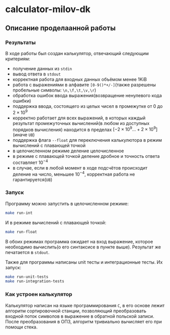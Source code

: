 # calculator-milov-dk

## Описание проделаанной работы

### Результаты

В ходе работы был создан калькулятор, отвечающий следующим критериям:
- получение данных из ```stdin```
- вывод ответа в ```stdout```
- корректная работа для входных данных объёмом менее 1KiB
- работа с выражениями в алфавите ```[0-9()*+/-]```(также разрешены пробельные символы: ```\n,\f,\t,\v,\r```)
- обработка ошибок ввода выражения(возвращение ненулевого кода ошибки)
- поддержка ввода, состоящего из целых чисел в промежутке от 0 до 
$2\times10^9$
- корректно работает для всех выражений, в которых каждый результат промежуточных вычислений(в любом из доступных порядков вычисления) находится в пределах $[-2\times10^9\dots+2\times10^9]$ (иначе ```UB```)
- поддержка флага ```--float``` для переключения калькулютора в режим вычислений с плавающей точкой
- в целочисленном режиме деление целочисленное
- в режиме с плавающей точкой деление дробное и точность ответа составляет $10^{-4}$
- в случае, если в любой момент в ходе подсчётов происходит деление на число, меньшее $10^{-4}$, корректная работа не гарантируется(```UB```)

### Запуск

Программу можно запустить в целочисленном режиме:
```bash
make run-int
```
И в режиме вычислений с плавающей точкой:
```bash
make run-float
```
В обоих режимах программа ожидает на вход выражение, которое необходимо вычислить(о его синтаксисе в пункте выше). Результат же печатается в ```stdout```.

Также для программы написаны unit тесты и интеграционные тесты. Их запуск:
```bash
make run-unit-tests
make run-integration-tests
```

### Как устроен калькулятор

Калькулятор написан на языке программирования ```C```, в его основе лежит алгоритм сортировочной станции, позволяющий преобразовать входной поток символов в выражение в обратной польской записи. После преобразования в ОПЗ, алгоритм тривиально вычисляет его при помощи стека.
